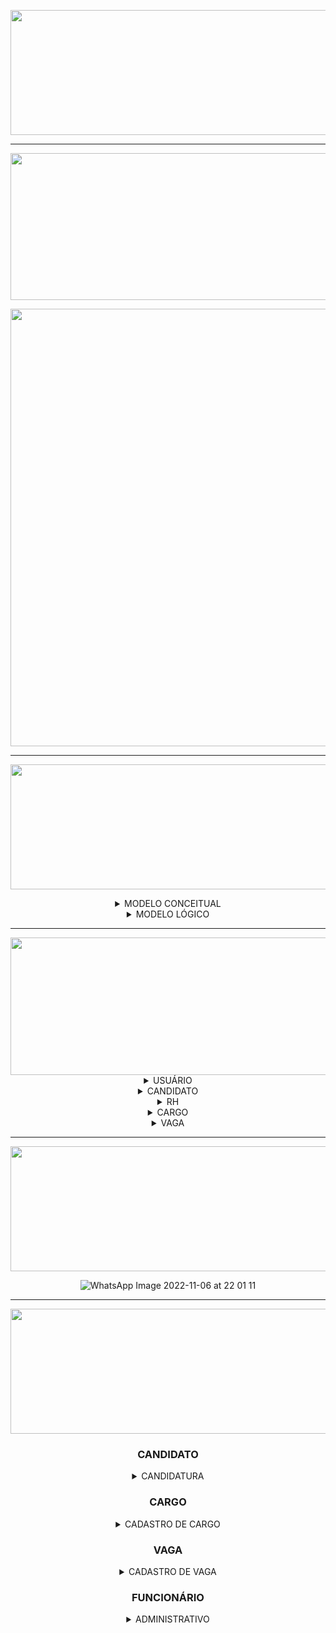 [//]: # (CAPA 3° SPRINT)

<div align="center">

<img src = "https://user-images.githubusercontent.com/101594950/204066426-2ed0e4b5-b6d9-433f-89d3-14d2a7a61797.png" width="800" height="200" /> <br>
  
<hr>

[//]: # (CAPA BACKLOG DA SPRINT)

<img src = "https://user-images.githubusercontent.com/101594950/190470772-8df0141f-2bc7-4aa0-a361-7d501a8c4cb9.png" width="800" height="235" /> <br>

<img src = "https://user-images.githubusercontent.com/101594950/204066924-c66ced9e-e210-4d7f-8c88-9a03a0a12a71.jpeg" width="1000" height="700" /> <br>

<hr>
 
<img src = "https://user-images.githubusercontent.com/101594950/190927311-c45a9a2e-f842-4808-bd11-3aae2a7377c9.png" width="900" height="200" /> <br>
  
<details>
  
<summary> MODELO CONCEITUAL </summary>
  
<br>
  
![conceitual](https://user-images.githubusercontent.com/101594950/200155447-f1edb825-0d4a-4f8d-88e3-829d6e03743f.png)
  
</summary>
  
</details>

<details> 
  <summary> MODELO LÓGICO </summary>
  
  ![ModeloLogico 2 0 (2)](https://user-images.githubusercontent.com/101594950/200155442-8b80e933-8982-41d8-8a7d-fb7991f57375.jpg)

  </summary>
</details>
  
<hr>

<img src = "https://user-images.githubusercontent.com/101594950/190471142-ead516a1-da58-4a01-879a-eb710026ce4f.png" width="800" height="220" />

<details>  
  
  <summary> USUÁRIO </summary>
  
  ![WhatsApp Image 2022-10-26 at 19 24 17](https://user-images.githubusercontent.com/101594950/200091953-9bbacc17-43fd-40fc-a1dd-8049e8b085f7.jpeg)
  
</details>

<details>

<summary> CANDIDATO </summary>
  
  <br>
  
### PAINEL DE VAGAS
  
 ![WhatsApp Image 2022-10-26 at 19 24 11](https://user-images.githubusercontent.com/101594950/200092459-1e0c07fa-1374-4e74-82a1-dcc3bae27051.jpeg)
  
### CANDIDATURA
  
 ![FAX](https://user-images.githubusercontent.com/101594950/200092013-a0c688ae-8da1-4995-9f8d-a03dbcb16ec3.jpeg)
  
### CONFIRMAÇÃO DE CANDIDATURA
  
 ![11-1](https://user-images.githubusercontent.com/101594950/200092354-1b00ebca-eb46-4bd7-86f8-3e2f1febee32.jpeg)
  
### PAINEL DO CANDIDATO
 
 ![3](https://user-images.githubusercontent.com/101594950/200092033-179e12f5-cc66-42d2-9858-a2f940e2901f.jpeg)
  
  
### ACOMPANHAMENTO DE PROCESSOS SELETIVOS

 ![6](https://user-images.githubusercontent.com/101594950/200092121-d8bdc1f8-9b04-438f-8bf4-63f2691a4461.jpeg)
  
### STATUS DE CANDIDATURA
  
 ![7](https://user-images.githubusercontent.com/101594950/200092527-b8c8c876-f58d-421a-a27c-8ca1e22c2219.jpeg)

 </summary>

</details>

 <details> <summary> RH </summary> 
  
  ### PAINEL DO RH
  
![20](https://user-images.githubusercontent.com/101594950/200096345-100c8fac-5d96-4cda-9fb7-3ab477ac1d44.jpeg)
  
  ### CADASTRO DE RH
  
 ![21](https://user-images.githubusercontent.com/101594950/200096352-6e331329-b9ee-4713-89cf-98cdc9bdab27.jpeg)
  
  ### CONFIRMAÇÃO DE CADASTRO
  
  ![53](https://user-images.githubusercontent.com/101594950/200096363-69ca74ca-f843-421b-838d-8b32c44ed386.jpeg)
  
  
  ### VISUALIZAÇÃO DE QUADRO DE FUNCIONÁRIOS
  
  ![52](https://user-images.githubusercontent.com/101594950/200096376-280cdf2e-1688-48e6-a833-0ab6a9babdf8.jpeg)
  
  ### VISUALIZAÇÃO DE DETALHADA
  
  ![22](https://user-images.githubusercontent.com/102266928/200098721-268cb48e-9b01-4e64-ba2c-a6d64afbb902.png)

  </summary>
  
  </details>

 
 <details> <summary> CARGO </summary> 
  
  ### CADASTRO DO CARGO
  
![31](https://user-images.githubusercontent.com/101594950/200096316-bd53b828-03bd-4b4b-a228-3101c61cf640.jpeg)
  
  ### CONFIRMAÇÃO DE CADASTRO
  
  ![cargo2](https://user-images.githubusercontent.com/101594950/194789388-5e3738a7-0164-4887-bc39-9da619fdf3a5.png)

  </summary>
  
  </details>
 
 <details>

 <summary> VAGA </summary><br>
  
 ## CADASTRO DE VAGA <br> 
  
 <div align="center">
 
[//]: # (BURNDONW)
 
![40](https://user-images.githubusercontent.com/101594950/200095006-fa07e04e-d752-4b32-bb36-8d7195c0f9a1.jpeg)

 </div>
  
 ## Finalizado <br>
  
 <div align="center">
 
 ![26](https://user-images.githubusercontent.com/102266928/200098795-472b8afc-c0e2-4f49-96da-7d2a7021787f.png)


 </details>
   
  <hr>
  <div align="center">
   
  <img src = "https://user-images.githubusercontent.com/101594950/190472217-16afc4a5-bbf4-4073-a0ae-4d122b896dfc.png" width="800" height="200" /> <br>
 
![WhatsApp Image 2022-11-06 at 22 01 11](https://user-images.githubusercontent.com/101594950/200206589-704278b8-0ef6-408a-97b5-badff9c91d80.jpeg)


  <hr>

  <img src = "https://user-images.githubusercontent.com/101594950/190481974-a6584ad8-9cd7-447b-8678-9ce2fa191fa9.png" width="800" height="200" /> <br>
    
 ### CANDIDATO

<details>  
  
  <summary> CANDIDATURA </summary>
  
 ### CADASTRO
 
 ![cad](https://user-images.githubusercontent.com/101594950/200205495-6d9c9d7c-3105-4997-8805-18ebcb1e4fb2.gif)

 ### LOGIN DO CANDIDATO
 
 ![login](https://user-images.githubusercontent.com/101594950/200205589-aed0d715-9dfd-4e39-9e71-0c260f178bac.gif)

### CANDIDATURA

![candidatura](https://user-images.githubusercontent.com/101594950/200205659-d84a763d-287f-421f-960a-f08e3979e0b3.gif)

  </summary>
  
</details>
  
### CARGO

<details> <summary> CADASTRO DE CARGO </summary> 
  
  ![Cadastro_Cargo](https://user-images.githubusercontent.com/101594950/200205852-1470c72f-b203-40a4-833a-648fbedc4e0d.gif)
 
  </summary> </details>
 
</div>

### VAGA

<details>
<summary> CADASTRO DE VAGA </summary>
  
  ![Cadastro_Vaga](https://user-images.githubusercontent.com/101594950/200205873-0f51b563-e081-4a0f-ad19-641fb946a14d.gif)

  </summary>
  
</details>

### FUNCIONÁRIO

<details>
<summary> ADMINISTRATIVO </summary>

### CADASTRO DE FUNCIONÁRIO
   
  ![Cadastrando_Funcionario](https://user-images.githubusercontent.com/101594950/200205952-cc85867b-7d6f-47e7-aea4-611e7e160387.gif)

### LOGIN DO FUNCIONÁRIO

![Logando_Funcionario](https://user-images.githubusercontent.com/101594950/200206031-b32ac14b-1bc6-4e6c-bb99-4693a4acbb45.gif)

### ATUALIZANDO DADOS DO FUNCIONÁRIO

![Atualiazando_Funcionario](https://user-images.githubusercontent.com/101594950/200206075-4ab6f17e-f658-46b1-8dd4-55286779538c.gif)

  </summary>
  
</details>

